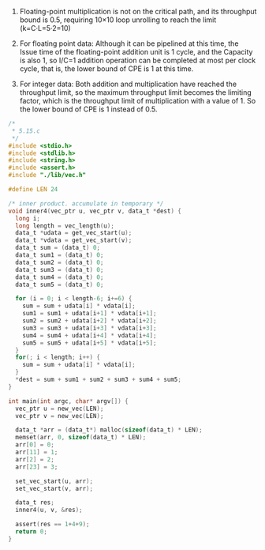 1. Floating-point multiplication is not on the critical path, and its throughput bound is 0.5, requiring 10×10 loop unrolling to reach the limit (k=C·L=5·2=10)

2. For floating point data: Although it can be pipelined at this time, the Issue time of the floating-point addition unit is 1 cycle, and the Capacity is also 1, so I/C=1 addition operation can be completed at most per clock cycle, that is, the lower bound of CPE is 1 at this time.

3. For integer data: Both addition and multiplication have reached the throughput limit, so the maximum throughput limit becomes the limiting factor, which is the throughput limit of multiplication with a value of 1. So the lower bound of CPE is 1 instead of 0.5.

```c
/*
 * 5.15.c
 */
#include <stdio.h>
#include <stdlib.h>
#include <string.h>
#include <assert.h>
#include "./lib/vec.h"

#define LEN 24

/* inner product. accumulate in temporary */
void inner4(vec_ptr u, vec_ptr v, data_t *dest) {
  long i;
  long length = vec_length(u);
  data_t *udata = get_vec_start(u);
  data_t *vdata = get_vec_start(v);
  data_t sum = (data_t) 0;
  data_t sum1 = (data_t) 0;
  data_t sum2 = (data_t) 0;
  data_t sum3 = (data_t) 0;
  data_t sum4 = (data_t) 0;
  data_t sum5 = (data_t) 0;

  for (i = 0; i < length-6; i+=6) {
    sum = sum + udata[i] * vdata[i];
    sum1 = sum1 + udata[i+1] * vdata[i+1];
    sum2 = sum2 + udata[i+2] * vdata[i+2];
    sum3 = sum3 + udata[i+3] * vdata[i+3];
    sum4 = sum4 + udata[i+4] * vdata[i+4];
    sum5 = sum5 + udata[i+5] * vdata[i+5];
  }
  for(; i < length; i++) {
    sum = sum + udata[i] * vdata[i];
  }
  *dest = sum + sum1 + sum2 + sum3 + sum4 + sum5;
}

int main(int argc, char* argv[]) {
  vec_ptr u = new_vec(LEN);
  vec_ptr v = new_vec(LEN);

  data_t *arr = (data_t*) malloc(sizeof(data_t) * LEN);
  memset(arr, 0, sizeof(data_t) * LEN);
  arr[0] = 0;
  arr[11] = 1;
  arr[2] = 2;
  arr[23] = 3;

  set_vec_start(u, arr);
  set_vec_start(v, arr);

  data_t res;
  inner4(u, v, &res);

  assert(res == 1+4+9);
  return 0;
}
```

